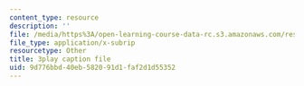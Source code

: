 ```yaml
---
content_type: resource
description: ''
file: /media/https%3A/open-learning-course-data-rc.s3.amazonaws.com/res-6-012-introduction-to-probability-spring-2018/9d776bbd40eb582091d1faf2d1d55352_MlsVWPWIxHI.vtt
file_type: application/x-subrip
resourcetype: Other
title: 3play caption file
uid: 9d776bbd-40eb-5820-91d1-faf2d1d55352
---
```

